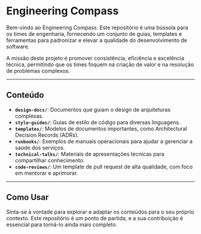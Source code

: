 # Engineering Compass

Bem-vindo ao Engineering Compass. Este repositório é uma bússola para os times de engenharia, fornecendo um conjunto de guias, templates e ferramentas para padronizar e elevar a qualidade do desenvolvimento de software.

A missão deste projeto é promover consistência, eficiência e excelência técnica, permitindo que os times foquem na criação de valor e na resolução de problemas complexos.

---

## Conteúdo

- **`design-docs/`**: Documentos que guiam o design de arquiteturas complexas.
- **`style-guides/`**: Guias de estilo de código para diversas linguagens.
- **`templates/`**: Modelos de documentos importantes, como Architectural Decision Records (ADRs).
- **`runbooks/`**: Exemplos de manuais operacionais para ajudar a gerenciar a saúde dos serviços.
- **`technical-talks/`**: Materiais de apresentações técnicas para compartilhar conhecimento.
- **`code-reviews/`**: Um template de pull request de alta qualidade, com foco em mentorar e aprimorar.

---

## Como Usar

Sinta-se à vontade para explorar e adaptar os conteúdos para o seu próprio contexto. Este repositório é um ponto de partida, e a sua contribuição é essencial para torná-lo ainda mais completo.